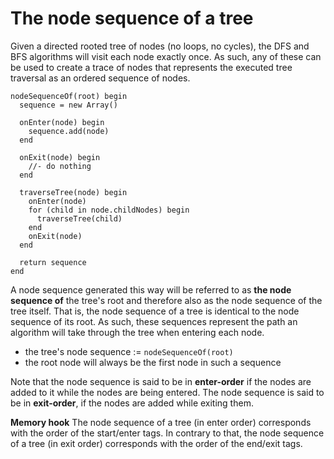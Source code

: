 
<!-- ======================================================================= -->
# The node sequence of a tree

Given a directed rooted tree of nodes (no loops, no cycles), the DFS and BFS
algorithms will visit each node exactly once. As such, any of these can be used
to create a trace of nodes that represents the executed tree traversal as an
ordered sequence of nodes.

```
nodeSequenceOf(root) begin
  sequence = new Array()

  onEnter(node) begin
    sequence.add(node)
  end

  onExit(node) begin
    //- do nothing
  end

  traverseTree(node) begin
    onEnter(node)
    for (child in node.childNodes) begin
      traverseTree(child)
    end
    onExit(node)
  end

  return sequence
end
```

A node sequence generated this way will be referred to as **the node sequence
of** the tree's root and therefore also as the node sequence of the tree itself.
That is, the node sequence of a tree is identical to the node sequence of its
root. As such, these sequences represent the path an algorithm will take through
the tree when entering each node.

* the tree's node sequence := `nodeSequenceOf(root)`
* the root node will always be the first node in such a sequence

Note that the node sequence is said to be in **enter-order** if the nodes are
added to it while the nodes are being entered. The node sequence is said to be
in **exit-order**, if the nodes are added while exiting them.

**Memory hook**
The node sequence of a tree (in enter order) corresponds with the order of
the start/enter tags. In contrary to that, the node sequence of a tree (in
exit order) corresponds with the order of the end/exit tags.
